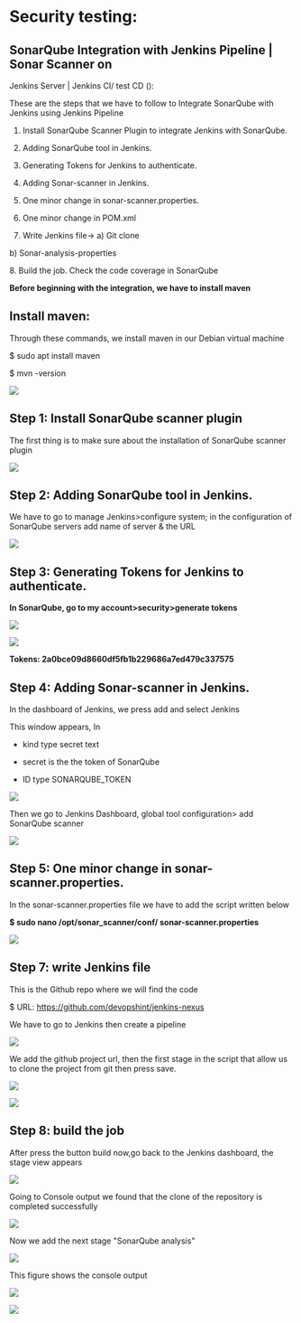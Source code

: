 # Security testing:

## SonarQube Integration with Jenkins Pipeline \| Sonar Scanner on
Jenkins Server \| Jenkins CI/ test CD ():

These are the steps that we have to follow to Integrate SonarQube with
Jenkins using Jenkins Pipeline

1.  Install SonarQube Scanner Plugin to integrate Jenkins with
    SonarQube.

2.  Adding SonarQube tool in Jenkins.

3.  Generating Tokens for Jenkins to authenticate.

4.  Adding Sonar-scanner in Jenkins.

5.  One minor change in sonar-scanner.properties.

6.  One minor change in POM.xml

7.  Write Jenkins file-\> a) Git clone

b\) Sonar-analysis-properties

8\. Build the job. Check the code coverage in SonarQube

**Before beginning with the integration, we have to install maven**

## Install maven:

Through these commands, we install maven in our Debian virtual machine

\$ sudo apt install maven

\$ mvn -version

![](media/image1.png)

## Step 1: Install SonarQube scanner plugin

The first thing is to make sure about the installation of SonarQube
scanner plugin

![](media/image2.png)

## Step 2: Adding SonarQube tool in Jenkins.

We have to go to manage Jenkins\>configure system; in the configuration
of SonarQube servers add name of server & the URL

![](media/image3.png)

## Step 3: Generating Tokens for Jenkins to authenticate.

**In SonarQube, go to my account\>security\>generate tokens**

![](media/image4.png)

![](media/image5.png)

**Tokens: 2a0bce09d8660df5fb1b229686a7ed479c337575**

## Step 4: Adding Sonar-scanner in Jenkins.

In the dashboard of Jenkins, we press add and select Jenkins

This window appears, In

-   kind type secret text

-   secret is the the token of SonarQube

-   ID type SONARQUBE_TOKEN

![](media/image6.png)

Then we go to Jenkins Dashboard, global tool configuration\> add
SonarQube scanner

![](media/image7.png)

## Step 5: One minor change in sonar-scanner.properties.

In the sonar-scanner.properties file we have to add the script written
below

**\$ sudo nano /opt/sonar_scanner/conf/ sonar-scanner.properties**

![](media/image8.png)

## Step 7: write Jenkins file

This is the Github repo where we will find the code

\$ URL: https://github.com/devopshint/jenkins-nexus

We have to go to Jenkins then create a pipeline

![](media/image9.png)

We add the github project url, then the first stage in the script that
allow us to clone the project from git then press save.

![](media/image10.png)

![](media/image11.png)

## Step 8: build the job

After press the button build now,go back to the Jenkins dashboard, the
stage view appears

![](media/image12.png) 

Going to Console output we found that the clone of the repository is
completed successfully

![](media/image13.png)

Now we add the next stage "SonarQube analysis"

![](media/image14.png)

This figure shows the console output

![](media/image15.png)

![](media/image16.png)
